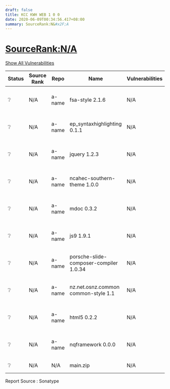 ```yaml
---
draft: false
title: KCC KWH WEB 1 0 0
date: 2020-06-09T00:34:56.417+08:00
summary: SourceRank:N&#x2F;A
---
```


# <u>SourceRank:N&#x2F;A</u>

<a onclick="var x=document.getElementsByName('vulnerabilities');var y=[...x].filter(e=>e.style.display=='none').length==0?'none':'block';x.forEach(e=>e.style.display=y);this.innerHTML=y=='none'?'Show All Vulnerabilities':'Hide All Vulnerabilities'" href="javascript:void(0)">Show All Vulnerabilities</a>

| Status | Source<br/>Rank | Repo | Name | Vulnerabilities | Remarks |
| - | - | - | - | - | - |
|❔|N/A|a-name|fsa-style 2.1.6|N/A|Unknown Repo<br/>by SonaType|
|❔|N/A|a-name|ep_syntaxhighlighting 0.1.1|N/A|Unknown Repo<br/>by SonaType|
|❔|N/A|a-name|jquery 1.2.3|N/A|Unknown Repo<br/>by SonaType|
|❔|N/A|a-name|ncahec-southern-theme 1.0.0|N/A|Unknown Repo<br/>by SonaType|
|❔|N/A|a-name|mdoc 0.3.2|N/A|Unknown Repo<br/>by SonaType|
|❔|N/A|a-name|js9 1.9.1|N/A|Unknown Repo<br/>by SonaType|
|❔|N/A|a-name|porsche-slide-composer-compiler 1.0.34|N/A|Unknown Repo<br/>by SonaType|
|❔|N/A|a-name|nz.net.osnz.common common-style 1.1|N/A|Unknown Repo<br/>by SonaType|
|❔|N/A|a-name|html5 0.2.2|N/A|Unknown Repo<br/>by SonaType|
|❔|N/A|a-name|nqframework 0.0.0|N/A|Unknown Repo<br/>by SonaType|
|❔|N/A|N/A|main.zip|N/A|Unknown component|


Report Source : Sonatype
